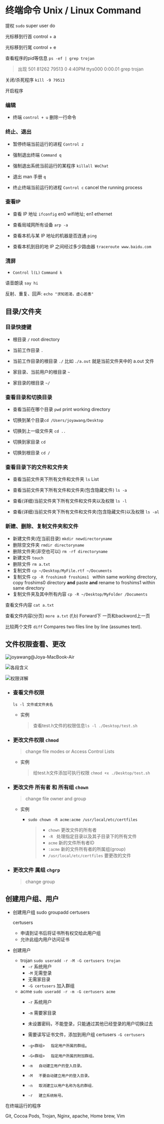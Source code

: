 # 终端命令 Unix / Linux Command

提权 `sudo` super user do



光标移到行首 control + a

光标移到行尾 control + e



查看程序的pid等信息 `ps -ef | grep trojan`

> 出现 501 81262 79513  0 4:40PM ttys000  0:00.01 grep trojan

关闭/杀死程序 `kill -9 79513`

开启程序 



### 编辑

- 终端 `control + u` 删除一行命令

### 终止、退出

- 暂停终端当前运行的进程 `Control z`
- 强制退出终端 `Command q`
- 强制退出系统当前运行的某程序 `killall WeChat`

- 退出 man 手册 `q`

- 终止终端当前运行的进程 `Control c` cancel the running process

### 查看IP

- 查看 IP 地址 `ifconfig` en0 wifi地址; en1 ethernet

- 查看局域网所有设备 `arp -a`

- 查看本机与某 IP 地址的机器是否连通 `ping`

- 查看本机到目的地 IP 之间经过多少路由器 `traceroute www.baidu.com`


### 清屏

-  `Control l(L)` `Command k`

语音朗读 `say hi`

反射、重复、回声: `echo "求知若渴，虚心若愚"`



## 目录/文件夹

### 目录快捷键

- 根目录 `/` root directory

- 当前工作目录 `.`


- 当前工作目录的根目录 `./`  比如 `./a.out` 就是当前文件夹中的 a.out 文件


- 家目录、当前用户的根目录 `~`

- 家目录的根目录 `~/`

### 查看目录和切换目录

- 查看当前在哪个目录 `pwd` print working directory


- 切换到某个目录`cd /Users/joyawang/Desktop`

- 切换到上一级文件夹 `cd ..`

- 切换到家目录 `cd`

- 切换到根目录 `cd /`


### 查看目录下的文件和文件夹

- 查看当前文件夹下所有文件和文件夹 `ls` List
- 查看当前文件夹下所有文件和文件夹(包含隐藏文件) `ls -a`

- 查看(详细)当前文件夹下所有文件和文件夹以及权限 `ls -l`

- 查看(详细)当前文件夹下所有文件和文件夹(包含隐藏文件)以及权限 `ls -al`


### 新建、删除、复制文件夹和文件

- 新建文件夹(在当前目录) `mkdir newdirectoryname`
- 删除空文件夹 `rmdir directoryname`
- 删除文件夹(非空也可以) `rm -rf directoryname`
- 新建文件 `touch`
- 删除文件 `rm a.txt`
- 复制文件 `cp ~/Desktop/MyFile.rtf ~/Documents`
- 复制文件 `cp -R froshims0 froshims1 `  within same working directory, copy froshims0 directory **and** paste **and** rename to froshims1 within same directory
- 复制文件夹及其中所有内容 `cp -R ~/Desktop/MyFolder /Documents` 




查看文件内容 `cat a.txt`

查看文件内容(分页) `more a.txt` (f,b) Forward下 一页和backword上一页

比较两个文件  `diff` Compares two files line by line (assumes text).

## 文件权限查看、更改

![joyawang@Joya-MacBook-Air](操作系统.ftd/joyawang@Joya-MacBook-Air.png)

![各段含义](操作系统.ftd/各段含义.png)

![权限详解](操作系统.ftd/权限详解.png)

- ### 查看文件权限

  `ls -l 文件或文件夹名`

  - 实例

    > 查看test.h文件的权限信息`ls -l ./Desktop/test.sh`

- ### 更改文件权限 `chmod` 

  > change file modes or Access Control Lists

  - 实例

    > 给test.h文件添加可执行权限 `chmod +x ./Desktop/test.sh` 


- ### 更改文件 所有者 和 所有组 `chown` 

  > change file owner and group

  - 实例

    - `sudo chown -R acme:acme /usr/local/etc/certfiles`

      > - `chown` 更改文件的所有者
      > - `-R ` 处理指定目录以及其子目录下的所有文件
      > - `acme` 新的文件所有者ID
      > - `:acme` 新的文件所有者的所属组(group)
      > - `/usr/local/etc/certfiles` 要更改的文件

    

- ### 更改文件 属组 `chgrp`

  > change group


## 创建用户组、用户

- 创建用户组 sudo groupadd certusers

  certusers

  - 申请到证书后将证书所有权交给此用户组
  - 允许此组内用户访问证书

- 创建用户  
  - trojan `sudo useradd -r -M -G certusers trojan`
    - `-r` 系统用户 
    - `-M` 无需登录 
    - 无需家目录
    - `-G certusers` 加入群组
  - acme `sudo useradd -r -m -G certusers acme`
    - `-r`  系统用户
    - `-m` 需要家目录
    - 未设置密码，不能登录，只能通过其他已经登录的用户切换过去
    - 需要读写证书文件，添加到用户组 certusers `-G certusers`

    - `-g<群组> 　指定用户所属的群组`。

    - `-G<群组> 　指定用户所属的附加群组。`

    - `-m 　自动建立用户的登入目录。`

    - `-M 　不要自动建立用户的登入目录。`

    - `-n 　取消建立以用户名称为名的群组．`

    - `-r 　建立系统帐号。`

  

在终端运行的程序

Git, Cocoa Pods, Trojan, Nginx, apache, Home brew, Vim



